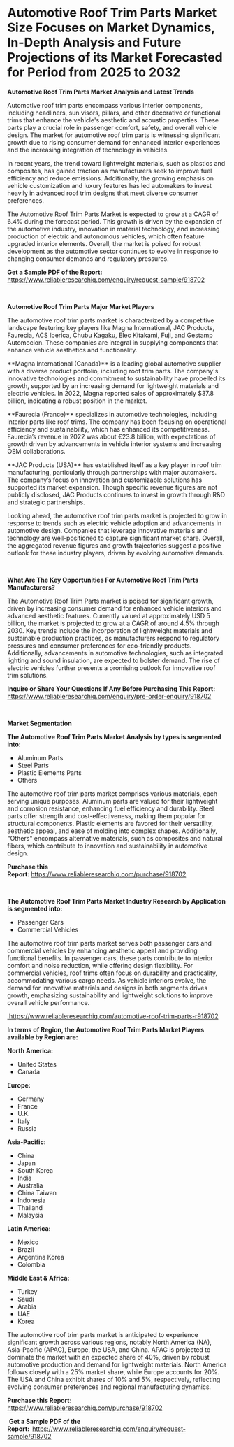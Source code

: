 <p><h1>Automotive Roof Trim Parts Market Size Focuses on Market Dynamics, In-Depth Analysis and Future Projections of its Market Forecasted for Period from 2025 to 2032</h1></p><p><strong>Automotive Roof Trim Parts Market Analysis and Latest Trends</strong></p>
<p><p>Automotive roof trim parts encompass various interior components, including headliners, sun visors, pillars, and other decorative or functional trims that enhance the vehicle's aesthetic and acoustic properties. These parts play a crucial role in passenger comfort, safety, and overall vehicle design. The market for automotive roof trim parts is witnessing significant growth due to rising consumer demand for enhanced interior experiences and the increasing integration of technology in vehicles.</p><p>In recent years, the trend toward lightweight materials, such as plastics and composites, has gained traction as manufacturers seek to improve fuel efficiency and reduce emissions. Additionally, the growing emphasis on vehicle customization and luxury features has led automakers to invest heavily in advanced roof trim designs that meet diverse consumer preferences.</p><p>The Automotive Roof Trim Parts Market is expected to grow at a CAGR of 6.4% during the forecast period. This growth is driven by the expansion of the automotive industry, innovation in material technology, and increasing production of electric and autonomous vehicles, which often feature upgraded interior elements. Overall, the market is poised for robust development as the automotive sector continues to evolve in response to changing consumer demands and regulatory pressures.</p></p>
<p><strong>Get a Sample PDF of the Report:&nbsp;</strong> <a href="https://www.reliableresearchiq.com/enquiry/request-sample/918702?utm_campaign=3501&utm_medium=2&utm_source=Github&utm_content=ia&utm_term=18042025&utm_id=automotive-roof-trim-parts">https://www.reliableresearchiq.com/enquiry/request-sample/918702</a></p>
<p>&nbsp;</p>
<p><strong>Automotive Roof Trim Parts Major Market Players</strong></p>
<p><p>The automotive roof trim parts market is characterized by a competitive landscape featuring key players like Magna International, JAC Products, Faurecia, ACS Iberica, Chubu Kagaku, Elec Kitakami, Fuji, and Gestamp Automocion. These companies are integral in supplying components that enhance vehicle aesthetics and functionality.</p><p>**Magna International (Canada)** is a leading global automotive supplier with a diverse product portfolio, including roof trim parts. The company's innovative technologies and commitment to sustainability have propelled its growth, supported by an increasing demand for lightweight materials and electric vehicles. In 2022, Magna reported sales of approximately $37.8 billion, indicating a robust position in the market.</p><p>**Faurecia (France)** specializes in automotive technologies, including interior parts like roof trims. The company has been focusing on operational efficiency and sustainability, which has enhanced its competitiveness. Faurecia’s revenue in 2022 was about €23.8 billion, with expectations of growth driven by advancements in vehicle interior systems and increasing OEM collaborations.</p><p>**JAC Products (USA)** has established itself as a key player in roof trim manufacturing, particularly through partnerships with major automakers. The company’s focus on innovation and customizable solutions has supported its market expansion. Though specific revenue figures are not publicly disclosed, JAC Products continues to invest in growth through R&D and strategic partnerships.</p><p>Looking ahead, the automotive roof trim parts market is projected to grow in response to trends such as electric vehicle adoption and advancements in automotive design. Companies that leverage innovative materials and technology are well-positioned to capture significant market share. Overall, the aggregated revenue figures and growth trajectories suggest a positive outlook for these industry players, driven by evolving automotive demands.</p></p>
<p>&nbsp;</p>
<p><strong>What Are The Key Opportunities For Automotive Roof Trim Parts Manufacturers?</strong></p>
<p><p>The Automotive Roof Trim Parts market is poised for significant growth, driven by increasing consumer demand for enhanced vehicle interiors and advanced aesthetic features. Currently valued at approximately USD 5 billion, the market is projected to grow at a CAGR of around 4.5% through 2030. Key trends include the incorporation of lightweight materials and sustainable production practices, as manufacturers respond to regulatory pressures and consumer preferences for eco-friendly products. Additionally, advancements in automotive technologies, such as integrated lighting and sound insulation, are expected to bolster demand. The rise of electric vehicles further presents a promising outlook for innovative roof trim solutions.</p></p>
<p><strong>Inquire or Share Your Questions If Any Before Purchasing This Report:</strong> <a href="https://www.reliableresearchiq.com/enquiry/pre-order-enquiry/918702?utm_campaign=3501&utm_medium=2&utm_source=Github&utm_content=ia&utm_term=18042025&utm_id=automotive-roof-trim-parts">https://www.reliableresearchiq.com/enquiry/pre-order-enquiry/918702</a></p>
<p>&nbsp;</p>
<p><strong>Market Segmentation</strong></p>
<p><strong>The Automotive Roof Trim Parts Market Analysis by types is segmented into:</strong></p>
<p><ul><li>Aluminum Parts</li><li>Steel Parts</li><li>Plastic Elements Parts</li><li>Others</li></ul></p>
<p><p>The automotive roof trim parts market comprises various materials, each serving unique purposes. Aluminum parts are valued for their lightweight and corrosion resistance, enhancing fuel efficiency and durability. Steel parts offer strength and cost-effectiveness, making them popular for structural components. Plastic elements are favored for their versatility, aesthetic appeal, and ease of molding into complex shapes. Additionally, "Others" encompass alternative materials, such as composites and natural fibers, which contribute to innovation and sustainability in automotive design.</p></p>
<p><strong>Purchase this Report:&nbsp;</strong><a href="https://www.reliableresearchiq.com/purchase/918702?utm_campaign=3501&utm_medium=2&utm_source=Github&utm_content=ia&utm_term=18042025&utm_id=automotive-roof-trim-parts">https://www.reliableresearchiq.com/purchase/918702</a></p>
<p>&nbsp;</p>
<p><strong>The Automotive Roof Trim Parts Market Industry Research by Application is segmented into:</strong></p>
<p><ul><li>Passenger Cars</li><li>Commercial Vehicles</li></ul></p>
<p><p>The automotive roof trim parts market serves both passenger cars and commercial vehicles by enhancing aesthetic appeal and providing functional benefits. In passenger cars, these parts contribute to interior comfort and noise reduction, while offering design flexibility. For commercial vehicles, roof trims often focus on durability and practicality, accommodating various cargo needs. As vehicle interiors evolve, the demand for innovative materials and designs in both segments drives growth, emphasizing sustainability and lightweight solutions to improve overall vehicle performance.</p></p>
<p><a href="https://www.reliableresearchiq.com/automotive-roof-trim-parts-r918702?utm_campaign=3501&utm_medium=2&utm_source=Github&utm_content=ia&utm_term=18042025&utm_id=automotive-roof-trim-parts">&nbsp;https://www.reliableresearchiq.com/automotive-roof-trim-parts-r918702</a></p>
<p><strong>In terms of Region, the Automotive Roof Trim Parts Market Players available by Region are:</strong></p>
<p>
    <p> <strong> North America: </strong>
        <ul>
            <li>United States</li>
            <li>Canada</li>
        </ul>
        </p> 
    <p> <strong> Europe: </strong>
        <ul>
            <li>Germany</li>
            <li>France</li>
            <li>U.K.</li>
            <li>Italy</li>
            <li>Russia</li>
        </ul>
        </p> 
    <p> <strong> Asia-Pacific: </strong>
        <ul>
            <li>China</li>
            <li>Japan</li>
            <li>South Korea</li>
            <li>India</li>
            <li>Australia</li>
            <li>China Taiwan</li>
            <li>Indonesia</li>
            <li>Thailand</li>
            <li>Malaysia</li>
        </ul>
        </p> 
    <p> <strong> Latin America: </strong>
        <ul>
            <li>Mexico</li>
            <li>Brazil</li>
            <li>Argentina Korea</li>
            <li>Colombia</li>
        </ul>
        </p> 
    <p> <strong> Middle East & Africa: </strong>
        <ul>
            <li>Turkey</li>
            <li>Saudi</li>
            <li>Arabia</li>
            <li>UAE</li>
            <li>Korea</li>
        </ul>
    </p>
    </p>
<p><p>The automotive roof trim parts market is anticipated to experience significant growth across various regions, notably North America (NA), Asia-Pacific (APAC), Europe, the USA, and China. APAC is projected to dominate the market with an expected share of 40%, driven by robust automotive production and demand for lightweight materials. North America follows closely with a 25% market share, while Europe accounts for 20%. The USA and China exhibit shares of 10% and 5%, respectively, reflecting evolving consumer preferences and regional manufacturing dynamics.</p></p>
<p><strong>Purchase this Report: </strong><a href="https://www.reliableresearchiq.com/purchase/918702?utm_campaign=3501&utm_medium=2&utm_source=Github&utm_content=ia&utm_term=18042025&utm_id=automotive-roof-trim-parts">https://www.reliableresearchiq.com/purchase/918702</a></p>
<p>&nbsp;<strong>Get a Sample PDF of the Report:&nbsp;&nbsp;</strong><a href="https://www.reliableresearchiq.com/enquiry/request-sample/918702?utm_campaign=3501&utm_medium=2&utm_source=Github&utm_content=ia&utm_term=18042025&utm_id=automotive-roof-trim-parts">https://www.reliableresearchiq.com/enquiry/request-sample/918702</a></p>
<p><strong></strong></p>
<p><p></p><p></p><p></p></p>